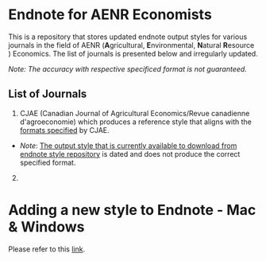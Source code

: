 # Endnote for AENR Economists

This is a repository that stores updated endnote output styles for various journals in the field of AENR (**A**gricultural, **E**nvironmental, **N**atural **R**esource ) Economics. The list of journals is presented below and irregularly updated. 

_Note: The accuracy with respective specificed format is not guaranteed._

## List of Journals

1. CJAE (Canadian Journal of Agricultural Economics/Revue canadienne d'agroeconomie) which produces a reference style that aligns with the [formats specified](https://onlinelibrary.wiley.com/page/journal/17447976/homepage/forauthors.html) by CJAE. 

  - _Note_: [The output style that is currently available to download from endnote style repository](https://endnote.com/downloads/styles/?wpv_aux_current_post_id=12829&wpv_view_count=12764-TCPID12829&wpv_post_search=Canadian+Journal+of+Agricultural+Economics) is dated and does not produce the correct specified format.

2. 

# Adding a new style to Endnote - Mac & Windows

Please refer to this [link](https://support.clarivate.com/Endnote/s/article/EndNote-Install-Additional-Output-Styles?language=en_US).

